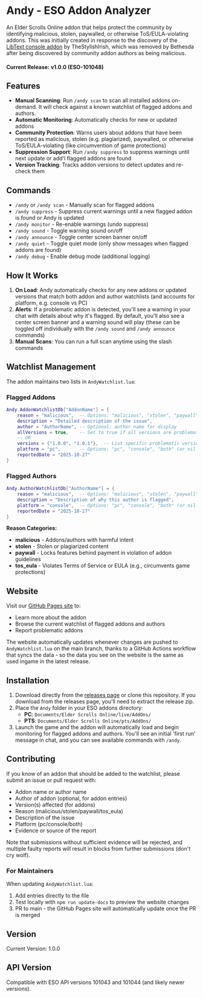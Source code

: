 # Andy - ESO Addon Analyzer

An Elder Scrolls Online addon that helps protect the community by identifying malicious, stolen, paywalled, or otherwise ToS/EULA-violating addons. This was initially created in response to the discovery of the [LibText console addon](https://www.esoui.com/downloads/info2363-LibText.html) by TheStylishIrish, which was removed by Bethesda after being discovered by community addon authors as being malicious.

#### Current Release: **v1.0.0** (ESO-101048)

## Features

- **Manual Scanning**: Run `/andy scan` to scan all installed addons on-demand. It will check against a known watchlist of flagged addons and authors.
- **Automatic Monitoring**: Automatically checks for new or updated addons 
- **Community Protection**: Warns users about addons that have been reported as malicious, stolen (e.g. plagiarized), paywalled, or otherwise ToS/EULA-violating (like circumvention of game protections)
- **Suppression Support**: Run `/andy suppress` to suppress warnings until next update or add'l flagged addons are found
- **Version Tracking**: Tracks addon versions to detect updates and re-check them

## Commands

- `/andy` or `/andy scan` - Manually scan for flagged addons
- `/andy suppress` - Suppress current warnings until a new flagged addon is found or Andy is updated
- `/andy monitor` - Re-enable warnings (undo suppress)
- `/andy sound` - Toggle warning sound on/off
- `/andy announce` - Toggle center screen banner on/off
- `/andy quiet` - Toggle quiet mode (only show messages when flagged addons are found)
- `/andy debug` - Enable debug mode (additional logging)

## How It Works

1. **On Load**: Andy automatically checks for any new addons or updated versions that match both addon and author watchlists (and accounts for platform, e.g. console vs PC)
2. **Alerts**: If a problematic addon is detected, you'll see a warning in your chat with details about why it's flagged. By default, you'll also see a center screen banner and a warning sound will play (these can be toggled off individually with the `/andy sound` and `/andy announce` commands)
3. **Manual Scans**: You can run a full scan anytime using the slash commands

## Watchlist Management

The addon maintains two lists in `AndyWatchlist.lua`:

### Flagged Addons
```lua
Andy.AddonWatchlistDb["AddonName"] = {
    reason = "malicious",  -- Options: "malicious", "stolen", "paywall", "tos_eula"
    description = "Detailed description of the issue",
    author = "AuthorName", -- Optional: author name for display
    allVersions = true,    -- Set to true if all versions are problematic
    -- OR
    versions = {"1.0.0", "1.0.1"},  -- List specific problematic versions, if allVersions is false
    platform = "pc",       -- Options: "pc", "console", "both" (or nil defaults to "both")
    reportedDate = "2025-10-27"
}
```

### Flagged Authors
```lua
Andy.AuthorWatchlistDb["AuthorName"] = {
    reason = "malicious",  -- Options: "malicious", "stolen", "paywall", "tos_eula"
    description = "Description of why this author is flagged",
    platform = "console",  -- Options: "pc", "console", "both" (or nil defaults to "both")
    reportedDate = "2025-10-27"
}
```

**Reason Categories:**
- **malicious** - Addons/authors with harmful intent
- **stolen** - Stolen or plagiarized content
- **paywall** - Locks features behind payment in violation of addon guidelines
- **tos_eula** - Violates Terms of Service or EULA (e.g., circumvents game protections)

## Website

Visit our [GitHub Pages site](https://adefee.github.io/Andy-ESO/) to:
- Learn more about the addon
- Browse the current watchlist of flagged addons and authors
- Report problematic addons

The website automatically updates whenever changes are pushed to `AndyWatchlist.lua` on the main branch, thanks to a GitHub Actions workflow that syncs the data - so the data you see on the website is the same as used ingame in the latest release.

## Installation

1. Download directly from the [releases page](https://github.com/adefee/Andy-ESO/releases) or clone this repository. If you download from the releases page, you'll need to extract the release zip.
2. Place the `Andy` folder in your ESO addons directory:
   - **PC**: `Documents/Elder Scrolls Online/live/AddOns/`
   - **PTS**: `Documents/Elder Scrolls Online/pts/AddOns/`
3. Launch the game and the addon will automatically load and begin monitoring for flagged addons and authors. You'll see an initial 'first run' message in chat, and you can see available commands with `/andy`.

## Contributing

If you know of an addon that should be added to the watchlist, please submit an issue or pull request with:
- Addon name or author name
- Author of addon (optional, for addon entries)
- Version(s) affected (for addons)
- Reason (malicious/stolen/paywall/tos_eula)
- Description of the issue
- Platform (pc/console/both)
- Evidence or source of the report

Note that submissions without sufficient evidence will be rejected, and multiple faulty reports will result in blocks from further submissions (don't cry wolf).

### For Maintainers

When updating `AndyWatchlist.lua`:
1. Add entries directly to the file
2. Test locally with `npm run update-docs` to preview the website changes
3. PR to main - the GitHub Pages site will automatically update once the PR is merged

## Version

Current Version: 1.0.0

## API Version

Compatible with ESO API versions 101043 and 101044 (and likely newer versions).

